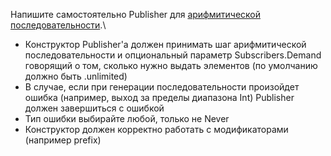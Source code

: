 Напишите самостоятельно Publisher для [арифмитической последовательности](https://ru.wikipedia.org/wiki/%D0%90%D1%80%D0%B8%D1%84%D0%BC%D0%B5%D1%82%D0%B8%D1%87%D0%B5%D1%81%D0%BA%D0%B0%D1%8F_%D0%BF%D1%80%D0%BE%D0%B3%D1%80%D0%B5%D1%81%D1%81%D0%B8%D1%8F).\
- Конструктор Publisher'а должен принимать шаг арифмитической последовательности и опциональный параметр Subscribers.Demand говорящий о том, сколько нужно выдать элементов (по умолчанию должно быть .unlimited)
- В случае, если при генерации последовательности произойдет ошибка (например, выход за пределы диапазона Int) Publisher должен завершиться с ошибкой
- Тип ошибки выбирайте любой, только не Never
- Конструктор должен корректно работать с модификаторами (например prefix)
